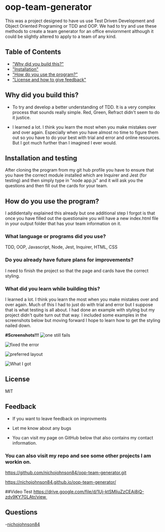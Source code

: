 # oop-team-generator

This was a project designed to have us use Test Driven Development and Object Oriented Programing or TDD and OOP.  We had to try and use these methods to create a team generator for an office enviornment although it could be slightly altered to apply to a team of any kind.  

## Table of Contents
- ["Why did you build this?"](#reason)
- ["Installation"](#installation)
- ["How do you use the program?"](#usage)
- ["License and how to give feedback"](#license)

## Why did you build this?

- To try and develop a better understanding of TDD.  It is a very complex process that sounds really simple.  Red, Green, Refract didn't seem to do it justice.

- I learned a lot.  I think you learn the most when you make mistakes over and over again.  Especially when you have almost no time to figure them out so you have to do your best with trial and error and online resources.  But I got much further than I imagined I ever would.

## Installation and testing

After cloning the program from my git hub profile you have to ensure that you have the correct module installed which are Inquirer and Jest (for testing) and then simply type in "node app.js" and it will ask you the questions and then fill out the cards for your team.

## How do you use the program?

I addidentally explained this already but one additional step I forgot is that once you have filled out the questionaire you will have a new index.html file in your output folder that has your team information on it.

### What language or programs did you use?

TDD, OOP, Javascript, Node, Jest, Inquirer, HTML, CSS

### Do you already have future plans for improvements?

I need to finish the project so that the page and cards have the correct styling.

### What did you learn while building this?

I learned a lot.  I think you learn the most when you make mistakes over and over again.  Much of this I had to just do with trial and error but I suppose that is what testing is all about.  I had done an example with styling but my project didn't quite turn out that way.  I included some examples in the screenshots below but moving forward I hope to learn how to get the styling nailed down.

**#Screenshots!!!**
![one still fails](https://user-images.githubusercontent.com/94770081/154889864-60566ecd-a357-4cba-a3a2-32ec22b5dd3a.jpg)

![fixed the error](https://user-images.githubusercontent.com/94770081/154889852-ec820f23-e423-481c-84fb-ca9f1a458f3d.jpg)

![preferred layout](https://user-images.githubusercontent.com/94770081/154889825-6d902456-96d0-4ef2-9c4b-443ad8c64acc.jpg)

![What I got](https://user-images.githubusercontent.com/94770081/154889794-06fbf1df-8e7c-4616-b21b-f4234c4a8573.jpg)

## License

MIT

## Feedback

- If you want to leave feedback on improvments

- Let me know about any bugs

- You can visit my page on GitHub below that also contains my contact information.

### You can also visit my repo and see some other projects I am workin on.

https://github.com/nichojohnson84/oop-team-generator.git

https://nichojohnson84.github.io/oop-team-generator/

##Video Test
https://drive.google.com/file/d/1Uj-ktSMliuZzCEAi8iQ-zdv9KY7GLAtr/view 

## Questions
 -[nichojohnson84](https://github.com/nichojohnson84)
